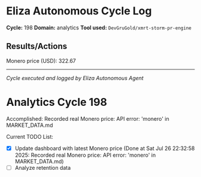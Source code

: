 # Eliza Autonomous Cycle Log

**Cycle:** 198
**Domain:** analytics
**Tool used:** `DevGruGold/xmrt-storm-pr-engine`

## Results/Actions
Monero price (USD): 322.67

---
*Cycle executed and logged by Eliza Autonomous Agent*

# Analytics Cycle 198

Accomplished: Recorded real Monero price: API error: 'monero' in MARKET_DATA.md

Current TODO List:

- [x] Update dashboard with latest Monero price  (Done at Sat Jul 26 22:32:58 2025: Recorded real Monero price: API error: 'monero' in MARKET_DATA.md)
- [ ] Analyze retention data